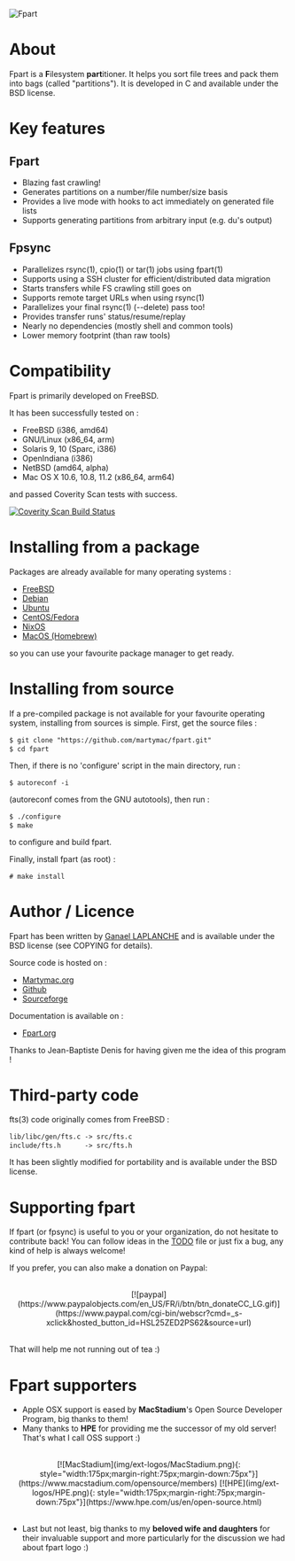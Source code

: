 
![Fpart](img/Fpart.png)

# About

Fpart is a **F**ilesystem **part**itioner. It helps you sort file trees and
pack them into bags (called "partitions"). It is developed in C and available
under the BSD license.

# Key features

## Fpart

* Blazing fast crawling!
* Generates partitions on a number/file number/size basis
* Provides a live mode with hooks to act immediately on generated file lists
* Supports generating partitions from arbitrary input (e.g. du's output)

## Fpsync

* Parallelizes rsync(1), cpio(1) or tar(1) jobs using fpart(1)
* Supports using a SSH cluster for efficient/distributed data migration
* Starts transfers while FS crawling still goes on
* Supports remote target URLs when using rsync(1)
* Parallelizes your final rsync(1) (--delete) pass too!
* Provides transfer runs' status/resume/replay
* Nearly no dependencies (mostly shell and common tools)
* Lower memory footprint (than raw tools)

# Compatibility

Fpart is primarily developed on FreeBSD.

It has been successfully tested on :

* FreeBSD (i386, amd64)
* GNU/Linux (x86_64, arm)
* Solaris 9, 10 (Sparc, i386)
* OpenIndiana (i386)
* NetBSD (amd64, alpha)
* Mac OS X 10.6, 10.8, 11.2 (x86_64, arm64)

and passed Coverity Scan tests with success.

[![Coverity Scan Build Status](https://scan.coverity.com/projects/27316/badge.svg)](https://scan.coverity.com/projects/fpart)

# Installing from a package

Packages are already available for many operating systems :

* [FreeBSD](https://www.freshports.org/sysutils/fpart)
* [Debian](https://packages.debian.org/fpart)
* [Ubuntu](https://packages.ubuntu.com/search?keywords=fpart)
* [CentOS/Fedora](https://src.fedoraproject.org/rpms/fpart)
* [NixOS](https://search.nixos.org/packages?query=fpart)
* [MacOS (Homebrew)](https://formulae.brew.sh/formula/fpart)

so you can use your favourite package manager to get ready.

# Installing from source

If a pre-compiled package is not available for your favourite operating system,
installing from sources is simple. First, get the source files :

    $ git clone "https://github.com/martymac/fpart.git"
    $ cd fpart

Then, if there is no 'configure' script in
the main directory, run :

    $ autoreconf -i

(autoreconf comes from the GNU autotools), then run :

    $ ./configure
    $ make

to configure and build fpart.

Finally, install fpart (as root) :

    # make install

# Author / Licence

Fpart has been written by [Ganael LAPLANCHE](mailto:ganael.laplanche@martymac.org)
and is available under the BSD license (see COPYING for details).

Source code is hosted on :

* [Martymac.org](http://contribs.martymac.org)
* [Github](https://github.com/martymac/fpart)
* [Sourceforge](http://www.sourceforge.net/projects/fpart)

Documentation is available on :

* [Fpart.org](http://www.fpart.org)

Thanks to Jean-Baptiste Denis for having given me the idea of this program !

# Third-party code

fts(3) code originally comes from FreeBSD :

    lib/libc/gen/fts.c -> src/fts.c
    include/fts.h      -> src/fts.h

It has been slightly modified for portability and is available under the BSD
license.

# Supporting fpart

If fpart (or fpsync) is useful to you or your organization, do not hesitate to
contribute back! You can follow ideas in the [TODO](https://github.com/martymac/fpart/blob/master/TODO)
file or just fix a bug, any kind of help is always welcome!

If you prefer, you can also make a donation on Paypal:

<br>
<center>
[![paypal](https://www.paypalobjects.com/en_US/FR/i/btn/btn_donateCC_LG.gif)](https://www.paypal.com/cgi-bin/webscr?cmd=_s-xclick&hosted_button_id=HSL25ZED2PS62&source=url)
</center>
<br>

That will help me not running out of tea :)

# Fpart supporters

* Apple OSX support is eased by **MacStadium**'s Open Source Developer Program,
  big thanks to them!
* Many thanks to **HPE** for providing me the successor of my old server!
  That's what I call OSS support :)

<br>
<center>
[![MacStadium](img/ext-logos/MacStadium.png){: style="width:175px;margin-right:75px;margin-down:75px"}](https://www.macstadium.com/opensource/members)
[![HPE](img/ext-logos/HPE.png){: style="width:175px;margin-right:75px;margin-down:75px"}](https://www.hpe.com/us/en/open-source.html)
</center>
<br>

* Last but not least, big thanks to my **beloved wife and daughters** for their
  invaluable support and more particularly for the discussion we had about
  fpart logo :)
